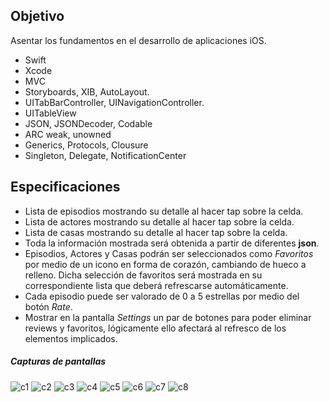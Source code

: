 ## Objetivo
Asentar los fundamentos en el desarrollo de aplicaciones iOS.

- Swift
- Xcode
- MVC
- Storyboards, XIB, AutoLayout.
- UITabBarController, UINavigationController.
- UITableView
- JSON, JSONDecoder, Codable
- ARC weak, unowned
- Generics, Protocols, Clousure
- Singleton, Delegate, NotificationCenter

## Especificaciones

- Lista de episodios mostrando su detalle al hacer tap sobre la celda.
- Lista de actores mostrando su detalle al hacer tap sobre la celda.
- Lista de casas mostrando su detalle al hacer tap sobre la celda.
- Toda la información mostrada será obtenida a partir de diferentes **json**.
- Episodios, Actores y Casas podrán ser seleccionados como _Favoritos_ por medio de un icono en forma de corazón, cambiando de hueco a relleno. Dicha selección de favoritos será mostrada en su correspondiente lista que deberá refrescarse automáticamente.
- Cada episodio puede ser valorado de 0 a 5 estrellas por medio del botón _Rate_.
- Mostrar en la pantalla _Settings_ un par de botones para poder eliminar reviews y favoritos, lógicamente ello afectará al refresco de los elementos implicados.

##### Capturas de pantallas

![c1](./screenshots/episode.png "Episodes")
![c2](./screenshots/detailEpisode.png "Detail episodes")
![c3](./screenshots/cast.png "Cast")
![c4](./screenshots/detailCast.png "Detail cast")
![c5](./screenshots/house.png "Houses")
![c6](./screenshots/detailHouse.png "Detail houses")
![c7](./screenshots/favorites.png "Favorites")
![c8](./screenshots/settings.png "Settings")
